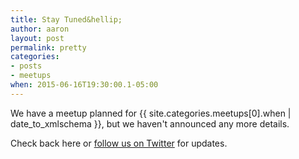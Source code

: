 ```yaml
---
title: Stay Tuned&hellip;
author: aaron
layout: post
permalink: pretty
categories:
- posts
- meetups
when: 2015-06-16T19:30:00.1-05:00
---
```


We have a meetup planned for <x-date>{{ site.categories.meetups[0].when | date_to_xmlschema }}</x-date>, but we haven't announced any more details.

Check back here or <a href="{{ site.twitter.url }}">follow us on Twitter</a>
for updates.

